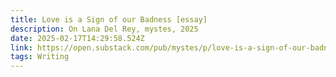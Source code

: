 ```yaml
---
title: Love is a Sign of our Badness [essay]
description: On Lana Del Rey, mystes, 2025
date: 2025-02-17T14:29:58.524Z
link: https://open.substack.com/pub/mystes/p/love-is-a-sign-of-our-badness?r=4375w&utm_campaign=post&utm_medium=web
tags: Writing
---
```

